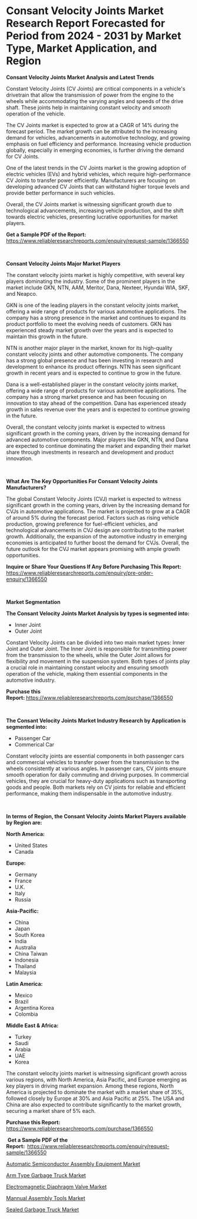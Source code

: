 <p><h1>Consant Velocity Joints Market Research Report Forecasted for Period from 2024 -  2031 by Market Type, Market Application, and Region</h1></p><p><strong>Consant Velocity Joints Market Analysis and Latest Trends</strong></p>
<p><p>Constant Velocity Joints (CV Joints) are critical components in a vehicle's drivetrain that allow the transmission of power from the engine to the wheels while accommodating the varying angles and speeds of the drive shaft. These joints help in maintaining constant velocity and smooth operation of the vehicle.</p><p>The CV Joints market is expected to grow at a CAGR of 14% during the forecast period. The market growth can be attributed to the increasing demand for vehicles, advancements in automotive technology, and growing emphasis on fuel efficiency and performance. Increasing vehicle production globally, especially in emerging economies, is further driving the demand for CV Joints.</p><p>One of the latest trends in the CV Joints market is the growing adoption of electric vehicles (EVs) and hybrid vehicles, which require high-performance CV Joints to transfer power efficiently. Manufacturers are focusing on developing advanced CV Joints that can withstand higher torque levels and provide better performance in such vehicles.</p><p>Overall, the CV Joints market is witnessing significant growth due to technological advancements, increasing vehicle production, and the shift towards electric vehicles, presenting lucrative opportunities for market players.</p></p>
<p><strong>Get a Sample PDF of the Report:&nbsp;</strong> <a href="https://www.reliableresearchreports.com/enquiry/request-sample/1366550">https://www.reliableresearchreports.com/enquiry/request-sample/1366550</a></p>
<p>&nbsp;</p>
<p><strong>Consant Velocity Joints Major Market Players</strong></p>
<p><p>The constant velocity joints market is highly competitive, with several key players dominating the industry. Some of the prominent players in the market include GKN, NTN, AAM, Meritor, Dana, Nexteer, Hyundai WIA, SKF, and Neapco.</p><p>GKN is one of the leading players in the constant velocity joints market, offering a wide range of products for various automotive applications. The company has a strong presence in the market and continues to expand its product portfolio to meet the evolving needs of customers. GKN has experienced steady market growth over the years and is expected to maintain this growth in the future.</p><p>NTN is another major player in the market, known for its high-quality constant velocity joints and other automotive components. The company has a strong global presence and has been investing in research and development to enhance its product offerings. NTN has seen significant growth in recent years and is expected to continue to grow in the future.</p><p>Dana is a well-established player in the constant velocity joints market, offering a wide range of products for various automotive applications. The company has a strong market presence and has been focusing on innovation to stay ahead of the competition. Dana has experienced steady growth in sales revenue over the years and is expected to continue growing in the future.</p><p>Overall, the constant velocity joints market is expected to witness significant growth in the coming years, driven by the increasing demand for advanced automotive components. Major players like GKN, NTN, and Dana are expected to continue dominating the market and expanding their market share through investments in research and development and product innovation.</p></p>
<p>&nbsp;</p>
<p><strong>What Are The Key Opportunities For Consant Velocity Joints Manufacturers?</strong></p>
<p><p>The global Constant Velocity Joints (CVJ) market is expected to witness significant growth in the coming years, driven by the increasing demand for CVJs in automotive applications. The market is projected to grow at a CAGR of around 5% during the forecast period. Factors such as rising vehicle production, growing preference for fuel-efficient vehicles, and technological advancements in CVJ design are contributing to the market growth. Additionally, the expansion of the automotive industry in emerging economies is anticipated to further boost the demand for CVJs. Overall, the future outlook for the CVJ market appears promising with ample growth opportunities.</p></p>
<p><strong>Inquire or Share Your Questions If Any Before Purchasing This Report:</strong> <a href="https://www.reliableresearchreports.com/enquiry/pre-order-enquiry/1366550">https://www.reliableresearchreports.com/enquiry/pre-order-enquiry/1366550</a></p>
<p>&nbsp;</p>
<p><strong>Market Segmentation</strong></p>
<p><strong>The Consant Velocity Joints Market Analysis by types is segmented into:</strong></p>
<p><ul><li>Inner Joint</li><li>Outer Joint</li></ul></p>
<p><p>Constant Velocity Joints can be divided into two main market types: Inner Joint and Outer Joint. The Inner Joint is responsible for transmitting power from the transmission to the wheels, while the Outer Joint allows for flexibility and movement in the suspension system. Both types of joints play a crucial role in maintaining constant velocity and ensuring smooth operation of the vehicle, making them essential components in the automotive industry.</p></p>
<p><strong>Purchase this Report:&nbsp;</strong><a href="https://www.reliableresearchreports.com/purchase/1366550">https://www.reliableresearchreports.com/purchase/1366550</a></p>
<p>&nbsp;</p>
<p><strong>The Consant Velocity Joints Market Industry Research by Application is segmented into:</strong></p>
<p><ul><li>Passenger Car</li><li>Commerical Car</li></ul></p>
<p><p>Constant velocity joints are essential components in both passenger cars and commercial vehicles to transfer power from the transmission to the wheels consistently at various angles. In passenger cars, CV joints ensure smooth operation for daily commuting and driving purposes. In commercial vehicles, they are crucial for heavy-duty applications such as transporting goods and people. Both markets rely on CV joints for reliable and efficient performance, making them indispensable in the automotive industry.</p></p>
<p>&nbsp;</p>
<p><strong>In terms of Region, the Consant Velocity Joints Market Players available by Region are:</strong></p>
<p>
    <p> <strong> North America: </strong>
        <ul>
            <li>United States</li>
            <li>Canada</li>
        </ul>
        </p> 
    <p> <strong> Europe: </strong>
        <ul>
            <li>Germany</li>
            <li>France</li>
            <li>U.K.</li>
            <li>Italy</li>
            <li>Russia</li>
        </ul>
        </p> 
    <p> <strong> Asia-Pacific: </strong>
        <ul>
            <li>China</li>
            <li>Japan</li>
            <li>South Korea</li>
            <li>India</li>
            <li>Australia</li>
            <li>China Taiwan</li>
            <li>Indonesia</li>
            <li>Thailand</li>
            <li>Malaysia</li>
        </ul>
        </p> 
    <p> <strong> Latin America: </strong>
        <ul>
            <li>Mexico</li>
            <li>Brazil</li>
            <li>Argentina Korea</li>
            <li>Colombia</li>
        </ul>
        </p> 
    <p> <strong> Middle East & Africa: </strong>
        <ul>
            <li>Turkey</li>
            <li>Saudi</li>
            <li>Arabia</li>
            <li>UAE</li>
            <li>Korea</li>
        </ul>
    </p>
    </p>
<p><p>The constant velocity joints market is witnessing significant growth across various regions, with North America, Asia Pacific, and Europe emerging as key players in driving market expansion. Among these regions, North America is projected to dominate the market with a market share of 35%, followed closely by Europe at 30% and Asia Pacific at 25%. The USA and China are also expected to contribute significantly to the market growth, securing a market share of 5% each.</p></p>
<p><strong>Purchase this Report: </strong><a href="https://www.reliableresearchreports.com/purchase/1366550">https://www.reliableresearchreports.com/purchase/1366550</a></p>
<p>&nbsp;<strong>Get a Sample PDF of the Report:&nbsp;&nbsp;</strong><a href="https://www.reliableresearchreports.com/enquiry/request-sample/1366550">https://www.reliableresearchreports.com/enquiry/request-sample/1366550</a></p>
<p><strong></strong></p>
<p><p><a href="https://medium.com/@samanthamills76/automatic-semiconductor-assembly-equipment-market-size-market-outlook-and-market-forecast-2024-to-884f77cddb6b">Automatic Semiconductor Assembly Equipment Market</a></p><p><a href="https://github.com/kufem1/Market-Research-Report-List-1/blob/main/arm-type-garbage-truck-market.md">Arm Type Garbage Truck Market</a></p><p><a href="https://medium.com/@samanthamills76/electromagnetic-diaphragm-valve-market-comprehensive-assessment-by-type-application-and-1c9990601ed7">Electromagnetic Diaphragm Valve Market</a></p><p><a href="https://issuu.com/reportprime-2/docs/mannual-assembly-tools-market-size-2030.pptx">Mannual Assembly Tools Market</a></p><p><a href="https://github.com/singletonthaxterkelliehr2df/Market-Research-Report-List-1/blob/main/sealed-garbage-truck-market.md">Sealed Garbage Truck Market</a></p></p>